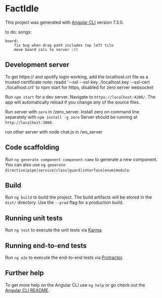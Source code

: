 # FactIdle

This project was generated with [Angular CLI](https://github.com/angular/angular-cli) version 7.3.0.

to do:
	songs:
		

	board:
		fix bug when drag path includes top left tile
		move board calc to server :() 

	
## Development server

To get https:// and spotify login working, add the localhost.crt file as a trusted certificate
note: readd '--ssl --ssl-key ./localhost.key  --ssl-cert ./localhost.crt' to npm start 
for https, disabled for zero server websocket

Run `npm start` for a dev server.
Navigate to `https://localhost:4200/`. 
The app will automatically reload if you change any of the source files.

Run server with `zero` in /zero_server.
Install zero on command line separately with `npm install -g zero`
Server should be running at `http://localhost:3000`.

run other server with node chat.js in /ws_server

## Code scaffolding

Run `ng generate component component-name` to generate a new component. You can also use `ng generate directive|pipe|service|class|guard|interface|enum|module`.

## Build

Run `ng build` to build the project. The build artifacts will be stored in the `dist/` directory. Use the `--prod` flag for a production build.

## Running unit tests

Run `ng test` to execute the unit tests via [Karma](https://karma-runner.github.io).

## Running end-to-end tests

Run `ng e2e` to execute the end-to-end tests via [Protractor](http://www.protractortest.org/).

## Further help

To get more help on the Angular CLI use `ng help` or go check out the [Angular CLI README](https://github.com/angular/angular-cli/blob/master/README.md).
